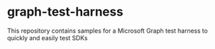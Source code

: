 # graph-test-harness
This repository contains samples for a Microsoft Graph test harness to quickly and easily test SDKs
